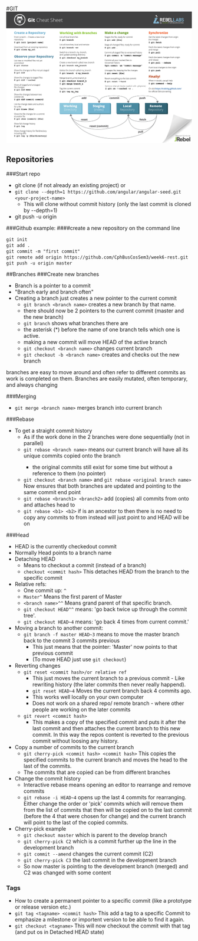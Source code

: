 #GIT
![](img/Git-Cheat-Sheet.png) 
## Repositories
###Start repo

- git clone (if not already an existing project) or
- `git clone --depth=1 https://github.com/angular/angular-seed.git <your-project-name>`
	- This will clone without commit history (only the last commit is cloned by --depth=1)
- git push -u origin <branch name>

###Github example:
####create a new repository on the command line
```
git init
git add .
git commit -m "first commit"
git remote add origin https://github.com/CphBusCosSem3/week6-rest.git
git push -u origin master
```



##Branches
###Create new branches
- Branch is a pointer to a commit
- "Branch early and branch often"  
- Creating a branch just creates a new pointer to the current commit
  - `git branch <branch name>` creates a new branch by that name.
  - there should now be 2 pointers to the current commit (master and the new branch)
  - `git branch` shows what branches there are
  - the asterisk (*) before the name of one branch tells which one is active.
  - making a new commit will move HEAD of the active branch
  - `git checkout <branch name>` changes current branch
  - `git checkout -b <branch name>` creates and checks out the new branch  

branches are easy to move around and often refer to different commits as work is completed on them. Branches are easily mutated, often temporary, and always changing  



###Merging
- `git merge <branch name>` merges <branch name> branch into current branch



###Rebase
- To get a straight commit history
  - As if the work done in the 2 branches were done sequentially (not in parallel)
  - `git rebase <branch name>` means our current branch will have all its unique commits copied onto the <branch name> branch
    - the original commits still exist for some time but without a reference to them (no pointer)
  - `git checkout <branch name>` and `git rebase <original branch name>` Now ensures that both branches are updated and pointing to the same commit end point
  - `git rebase <branch1> <branch2>` add (copies) all commits from <branch2> onto <branch1> and attaches head to <branch2> 
  - `git rebase <b1> <b2>` if <b2> is an ancestor to <b1> then there is no need to copy any commits to <b1> from <b2> instead <b2> will just point to <b1> and HEAD will be on <b2>



###Head
- HEAD is the currently checkedout commit
- Normally Head points to a branch name
- Detaching HEAD
	- Means to checkout a commit (instead of a branch)
	- `checkout <commit hash>` This detaches HEAD from the branch to the specific commit
- Relative refs:
	- One commit up: `^`
	- `Master^` Means the first parent of Master
	- `<branch name>^^` Means grand parent of that specific branch.
	- `git checkout HEAD^^` means: 'go back twice up through the commit tree'.
	- `git checkout HEAD~4` means: 'go back 4 times from current commit.'
- Moving a branch to another commit:
	- `git branch -f master HEAD~3` means to move the master branch back to the commit 3 commits previous
		- This just means that the pointer: 'Master' now points to that previous commit
		- (To move HEAD just use `git checkout`)
- Reverting changes
	- `git reset <commit hash>/or relative ref`
		- This just moves the current branch to a previous commit - Like rewriting history (the later commits then never really happend).
		- `git reset HEAD~4` Moves the current branch back 4 commits ago.
		- This works well locally on your own computer
		- Does not work on a shared repo/ remote branch - where other people are working on the later commits
	- `git revert <commit hash>`
		- This makes a copy of the specified commit and puts it after the last commit and then attaches the current branch to this new commit. In this way the repos content is reverted to the previous commit without loosing any history.
- Copy a number of commits to the current branch
	- `git cherry-pick <commit hash> <commit hash>` This copies the specified commits to the current branch and moves the head to the last of the commits.
	- The commits that are copied can be from different branches
- Change the commit history
	- Interactive rebase means opening an editor to rearrange and remove commits
	- `git rebase -i HEAD~4` opens up the last 4 commits for rearranging. Either change the order or 'pick' commits which will remove them from the list of commits that then will be copied on to the last commit (before the 4 that were chosen for change) and the current branch will point to the last of the copied commits.
- Cherry-pick example
	- `git checkout master` which is parent to the develop branch
	- `git cherry-pick C2` which is a commit further up the line in the development branch
	- `git commit --amend` changes the current commit (C2)
	- `git cherry-pick C3` the last commit in the development branch
	- So now master is pointing to the development branch (merged) and C2 was changed with some content



### Tags
- How to create a permanent pointer to a specific commit (like a prototype or release version etc.)
- `git tag <tagname> <commit hash>` This add a tag to a specific Commit to emphasize a milestone or importent version to be able to find it again.
- `git checkout <tagname>` This will now checkout the commit with that tag (and put os in Detached HEAD state)
